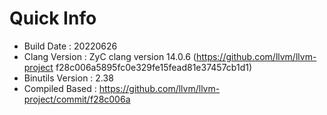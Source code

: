 # Quick Info
* Build Date : 20220626
* Clang Version : ZyC clang version 14.0.6 (https://github.com/llvm/llvm-project f28c006a5895fc0e329fe15fead81e37457cb1d1)
* Binutils Version : 2.38
* Compiled Based : https://github.com/llvm/llvm-project/commit/f28c006a


